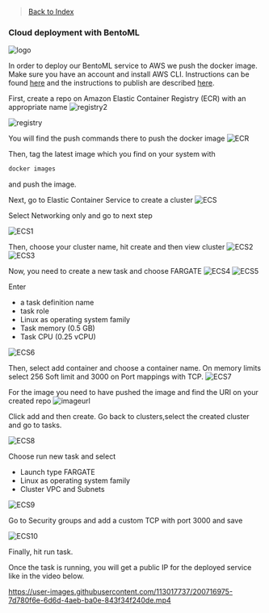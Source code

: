 > [Back to Index](README.md)


### Cloud deployment with BentoML

![logo](https://github.com/dimzachar/mlzoomcamp/blob/master/Notes/Images/awsbento.png)

In order to deploy our BentoML service to AWS we push the docker image. Make sure you have an account and install AWS CLI. Instructions can be found [here](https://mlbookcamp.com/article/aws) and the instructions to publish are described [here](https://www.youtube.com/watch?v=aF-TfJXQX-w&list=PL3MmuxUbc_hIhxl5Ji8t4O6lPAOpHaCLR&index=72).

First, create a repo on Amazon Elastic Container Registry (ECR) with an appropriate name
![registry2](https://github.com/dimzachar/mlzoomcamp_projects/blob/master/00-midterm_project/Images/Elastic-Container-Registry%20(2).png)

![registry](https://github.com/dimzachar/mlzoomcamp_projects/blob/master/00-midterm_project/Images/Elastic-Container-Registry%20.png)

You will find the push commands there to push the docker image
![ECR](https://github.com/dimzachar/mlzoomcamp_projects/blob/master/00-midterm_project/Images/Elastic-Container-push.png)

Then, tag the latest image which you find on your system with

```bash
docker images
```

and push the image.  

Next, go to Elastic Container Service to create a cluster 
![ECS](https://github.com/dimzachar/mlzoomcamp_projects/blob/master/00-midterm_project/Images/Amazon-ECS.png)

Select Networking only and go to next step

![ECS1](https://github.com/dimzachar/mlzoomcamp_projects/blob/master/00-midterm_project/Images/Amazon-ECS%20(1).png)

Then, choose your cluster name, hit create and then view cluster
![ECS2](https://github.com/dimzachar/mlzoomcamp_projects/blob/master/00-midterm_project/Images/Amazon-ECS%20(2).png)
![ECS3](https://github.com/dimzachar/mlzoomcamp_projects/blob/master/00-midterm_project/Images/Amazon-ECS%20(3).png)

Now, you need to create a new task and choose FARGATE
![ECS4](https://github.com/dimzachar/mlzoomcamp_projects/blob/master/00-midterm_project/Images/Amazon-ECS%20(4).png)
![ECS5](https://github.com/dimzachar/mlzoomcamp_projects/blob/master/00-midterm_project/Images/Amazon-ECS%20(5).png)

Enter 
* a task definition name
* task role
* Linux as operating system family
* Task memory (0.5 GB)
* Task CPU (0.25 vCPU)

![ECS6](https://github.com/dimzachar/mlzoomcamp_projects/blob/master/00-midterm_project/Images/Amazon-ECS%20(6).png)

Then, select add container and choose a container name.
On memory limits select 256 Soft limit and 3000 on Port mappings with TCP.
![ECS7](https://github.com/dimzachar/mlzoomcamp_projects/blob/master/00-midterm_project/Images/Amazon-ECS%20(7).png)

For the image you need to have pushed the image and find the URI on your created repo
![imageurl](https://github.com/dimzachar/mlzoomcamp_projects/blob/master/00-midterm_project/Images/Elastic-Container-Registry%20(3).png)

Click add and then create. Go back to clusters,select the created cluster and go to tasks. 

![ECS8](https://github.com/dimzachar/mlzoomcamp_projects/blob/master/00-midterm_project/Images/Amazon-ECS%20(8).png)

Choose run new task and select

* Launch type FARGATE
* Linux as operating system family
* Cluster VPC and Subnets

![ECS9](https://github.com/dimzachar/mlzoomcamp_projects/blob/master/00-midterm_project/Images/Amazon-ECS%20(9).png)

Go to Security groups and add a custom TCP with port 3000 and save

![ECS10](https://github.com/dimzachar/mlzoomcamp_projects/blob/master/00-midterm_project/Images/Amazon-ECS%20(10).png)

Finally, hit run task.

Once the task is running, you will get a public IP for the deployed service like in the video below.

https://user-images.githubusercontent.com/113017737/200716975-7d780f6e-6d6d-4aeb-ba0e-843f34f240de.mp4
